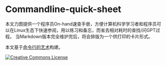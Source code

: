 # Commandline-quick-sheet
本文力图提供一个程序员On-hand速查手册，方便计算机科学学习者和程序员可以在Linux生态下快速参阅，用以练习和备忘，而省去相对耗时的查找/问GPT过程。
当Markdown版本完全维护完后，将会排版为一个供打印的卡片形式。

本文基于[命令行的艺术](https://github.com/jlevy/the-art-of-command-line/blob/master/README-zh.md)构建。

[![Creative Commons License](https://i.creativecommons.org/l/by-sa/4.0/88x31.png)](http://creativecommons.org/licenses/by-sa/4.0/)
